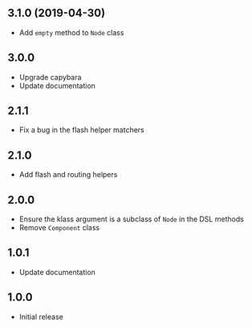 ## 3.1.0 (2019-04-30)

* Add `empty` method to `Node` class

## 3.0.0

* Upgrade capybara
* Update documentation

## 2.1.1

* Fix a bug in the flash helper matchers

## 2.1.0

* Add flash and routing helpers

## 2.0.0

* Ensure the klass argument is a subclass of `Node` in the DSL methods
* Remove `Component` class

## 1.0.1

* Update documentation

## 1.0.0

* Initial release
